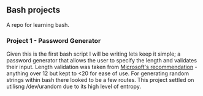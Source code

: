 ## Bash projects

A repo for learning bash.


### Project 1 - Password Generator
Given this is the first bash script I will be writing lets keep it simple; a password generator that allows the user to specify the length and validates their input. Length validation was taken from [Microsoft's recommendation](https://support.microsoft.com/en-gb/windows/create-and-use-strong-passwords-c5cebb49-8c53-4f5e-2bc4-fe357ca048eb) - anything over 12 but kept to <20 for ease of use. For generating random strings within bash there looked to be a few routes. This project settled on utilisng /dev/urandom due to its high level of entropy.
